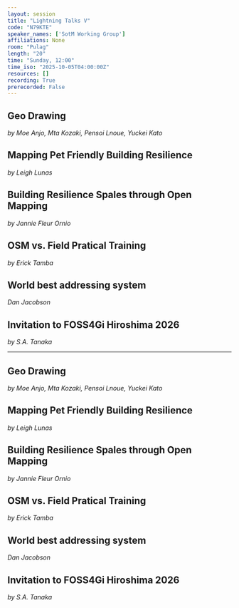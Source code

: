 ```yaml
---
layout: session
title: "Lightning Talks V"
code: "N79KTE"
speaker_names: ['SotM Working Group']
affiliations: None
room: "Pulag"
length: "20"
time: "Sunday, 12:00"
time_iso: "2025-10-05T04:00:00Z"
resources: []
recording: True
prerecorded: False
---
```


## Geo Drawing
_by Moe Anjo, Mta Kozaki, Pensoi Lnoue, Yuckei Kato_

## Mapping Pet Friendly Building Resilience 
_by Leigh Lunas_

## Building Resilience Spales through Open Mapping
_by Jannie Fleur Ornio_

## OSM vs. Field Pratical Training
_by Erick Tamba_

## World best addressing system
_Dan Jacobson_

## Invitation to FOSS4Gi Hiroshima 2026
_by S.A. Tanaka_

<hr>

## Geo Drawing
_by Moe Anjo, Mta Kozaki, Pensoi Lnoue, Yuckei Kato_

## Mapping Pet Friendly Building Resilience 
_by Leigh Lunas_

## Building Resilience Spales through Open Mapping
_by Jannie Fleur Ornio_

## OSM vs. Field Pratical Training
_by Erick Tamba_

## World best addressing system
_Dan Jacobson_

## Invitation to FOSS4Gi Hiroshima 2026
_by S.A. Tanaka_


